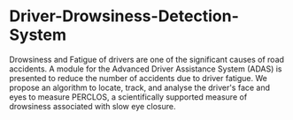 # Driver-Drowsiness-Detection-System
Drowsiness and Fatigue of drivers are one of the significant causes of road accidents. A module for the Advanced Driver Assistance System (ADAS) is presented to reduce the number of accidents due to driver fatigue.  We propose an algorithm to locate, track, and analyse the driver's face and eyes to measure PERCLOS, a scientifically supported measure of drowsiness associated with slow eye closure.

